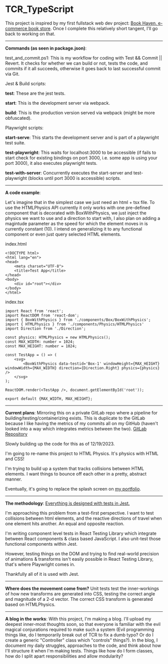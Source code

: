 # TCR_TypeScript
This project is inspired by my first fullstack web dev project: [Book Haven, e-commerce book store](https://github.com/juandeaglio/BookStore/). Once I complete this relatively short tangent, I'll go back to working on that.
***
**Commands (as seen in package.json)**:

test_and_commit.ps1: This is my workflow for coding with Test && Commit || Revert. It checks for whether we can build or not, tests the code, and commits if it all succeeds, otherwise it goes back to last successful commit via Git.

Jest & Build scripts:

**test**: These are the jest tests.

**start**: This is the development server via webpack.

**build**: This is the production version served via webpack (might be more obfuscated).

Playwright scripts:

**start-serve**: This starts the development server and is part of a playwright test suite.

**test-playwright**: This waits for localhost:3000 to be accessible (if fails to start check for existing bindings on port 3000, i.e. some app is using your port 3000), it also executes playwright tests.

**test-with-server**: Concurrently executes the start-server and test-playwright (blocks until port 3000 is accessible) scripts.
***
**A code example**:

Let's imagine that in the simplest case we just need an html + tsx file. To use the HTMLPhysics API currently it only works with one pre-defined component that is decorated with BoxWithPhysics, we just inject the physics we want to use and a direction to start with, I also plan on adding a magintude parameter as the speed for which the element moves in is currently constant (10). I intend on generalizing it to any functional component or even just query selected HTML elements.

index.html
```
<!DOCTYPE html>
<html lang="en">
<head>
    <meta charset="UTF-8">
    <title>Test App</title>
</head>
<body>
    <div id="root"></div>
</body>
</html>
```

index.tsx
```
import React from 'react';
import ReactDOM from 'react-dom';
import { BoxWithPhysics } from './components/Box/BoxWithPhysics';
import { HTMLPhysics } from './components/Physics/HTMLPhysics'
import Direction from './Direction';

const physics: HTMLPhysics = new HTMLPhysics();
const MAX_WIDTH: number = 1024;
const MAX_HEIGHT: number = 1024;

const TestApp = () => (
    <svg>
        <BoxWithPhysics data-testid='Box-1' windowHeight={MAX_HEIGHT} windowWidth={MAX_WIDTH} direction={Direction.Right} physics={physics} />
    </svg>
);

ReactDOM.render(<TestApp />, document.getElementById('root'));

export default {MAX_WIDTH, MAX_HEIGHT};
```

***
**Current plans**:
Mirroring this on a private GitLab repo where a pipeline for building/testing/containerizing exists. This is duplicate to the GitLab because I like having the metrics of my commits all on my GitHub (haven't looked into a way which integrates metrics between the two).
[GitLab Repository](https://gitlab.com/learningtcr/TCR_TypeScript/-/pipelines)

Slowly building up the code for this as of 12/19/2023.

I'm going to re-name this project to HTML Physics. It's physics with HTML and CSS!

I'm trying to build up a system that tracks collisions between HTML elements. I want things to bounce off each other in a pretty, abstract manner.

Eventually, it's going to replace the splash screen on [my portfolio](https://juandeaglio.github.io).
***
**The methodology**:
<ins>Everything is designed with tests in Jest.</ins>

I'm approaching this problem from a test-first perspective. I want to test collisions between html elements, and the reactive directions of travel when one element hits another. An equal and opposite reaction.

I'm writing component level tests in React Testing Library which integrate between React components & class based JavaScript. I also unit-test those functional components within Jest.

However, testing things on the DOM and trying to find real-world precision of animations & transforms isn't easily possible in React Testing Library, that's where Playwright comes in.

Thankfully all of it is used with Jest.
***
**Where does the movement come from?**
Unit tests test the inner-workings of how new transforms are generated into CSS, testing the correct angle and magnitude of a 2-d vector.
The correct CSS transform is generated based on HTMLPhysics.
***
**A blog in the works**:
With this project, I'm making a blog. I'll upload my deepest inner-most thoughts soon, so that everyone is familiar with the evil magical conjurations required to make such a system (Evil programming things like, do I temporarily break out of TCR to fix a dumb typo? Or do I create a generic "Controller" class which "controls" things?).
In the blog, I document my daily struggles, approaches to the code, and think about how I'll structure it when I'm making tests. Things like how do I form classes, how do I split apart responsibilities and allow modularity?
